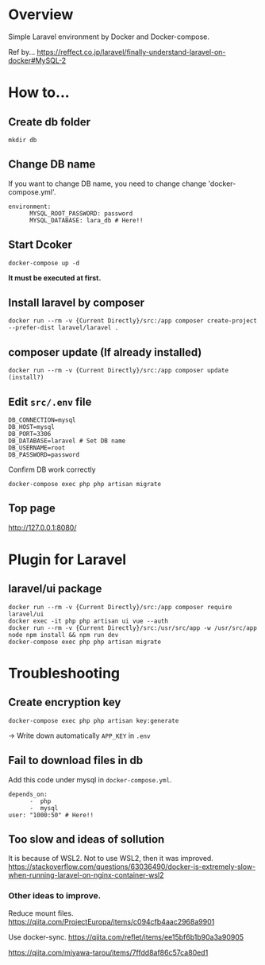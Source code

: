 # Overview
Simple Laravel environment by Docker and Docker-compose.

Ref by...
https://reffect.co.jp/laravel/finally-understand-laravel-on-docker#MySQL-2


# How to...
## Create db folder
```
mkdir db
```

## Change DB name
If you want to change DB name, you need to change change 'docker-compose.yml'.
```
environment:
      MYSQL_ROOT_PASSWORD: password
      MYSQL_DATABASE: lara_db # Here!!
```

## Start Dcoker
```
docker-compose up -d
```

**It must be executed at first.**


## Install laravel by composer
```
docker run --rm -v {Current Directly}/src:/app composer create-project --prefer-dist laravel/laravel .
```

## composer update (If already installed)
```
docker run --rm -v {Current Directly}/src:/app composer update (install?)
```

## Edit `src/.env` file
```
DB_CONNECTION=mysql
DB_HOST=mysql
DB_PORT=3306
DB_DATABASE=laravel # Set DB name
DB_USERNAME=root
DB_PASSWORD=password
```

Confirm DB work correctly
```
docker-compose exec php php artisan migrate
```

## Top page
http://127.0.0.1:8080/


# Plugin for Laravel
## laravel/ui package
```
docker run --rm -v {Current Directly}/src:/app composer require laravel/ui
docker exec -it php php artisan ui vue --auth
docker run --rm -v {Current Directly}/src:/usr/src/app -w /usr/src/app node npm install && npm run dev
docker-compose exec php php artisan migrate
```


# Troubleshooting
## Create encryption key
```
docker-compose exec php php artisan key:generate
```
-> Write down automatically `APP_KEY` in `.env`

## Fail to download files in db
Add this code under mysql in `docker-compose.yml`.
```
depends_on:
      -  php
      -  mysql
user: "1000:50" # Here!!
```

## Too slow and ideas of sollution
It is because of WSL2. Not to use WSL2, then it was improved.
https://stackoverflow.com/questions/63036490/docker-is-extremely-slow-when-running-laravel-on-nginx-container-wsl2

### Other ideas to improve.
Reduce mount files.
https://qiita.com/ProjectEuropa/items/c094cfb4aac2968a9901

Use docker-sync.
https://qiita.com/reflet/items/ee15bf6b1b90a3a90905

https://qiita.com/miyawa-tarou/items/7ffdd8af86c57ca80ed1
